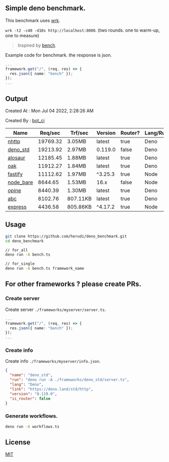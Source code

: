 ## Simple deno benchmark.
This benchmark uses [wrk](https://github.com/wg/wrk).

`wrk -t2 -c40 -d10s http://localhost:8000`. (two rounds. one to warm-up, one to measure)

> Inspired by [bench](https://github.com/denosaurs/bench).

Example code for benchmark. the response is json.
```ts
...
framework.get("/", (req, res) => {
  res.json({ name: "bench" });
});
...
```

## Output
Created At : Mon Jul 04 2022, 2:28:26 AM

Created By : [bot_ci](https://github.com/herudi/deno_benchmarks/commits?author=github-actions%5Bbot%5D)

|Name|Req/sec|Trf/sec|Version|Router?|Lang/Runtime|
|----|----|----|----|----|----|
|[nhttp](https://github.com/nhttp/nhttp)|19769.32|3.05MB|latest|true|Deno|
|[deno_std](https://deno.land/std/http)|19213.92|2.97MB|0.119.0|false|Deno|
|[alosaur](https://github.com/alosaur/alosaur)|12185.45|1.88MB|latest|true|Deno|
|[oak](https://github.com/oakserver/oak)|11912.27|1.84MB|latest|true|Deno|
|[fastify](https://github.com/fastify/fastify)|11112.62|1.97MB|^3.25.3|true|Node|
|[node_bare](https://nodejs.org)|8644.65|1.53MB|16.x|false|Node|
|[opine](https://github.com/cmorten/opine)|8440.39|1.30MB|latest|true|Deno|
|[abc](https://deno.land/x/abc)|8102.76|807.11KB|latest|true|Deno|
|[express](https://github.com/expressjs/express)|4436.58|805.86KB|^4.17.2|true|Node|


## Usage
```bash
git clone https://github.com/herudi/deno_benchmark.git
cd deno_benchmark

// for_all
deno run -A bench.ts

// for_single
deno run -A bench.ts framework_name
```
## For other frameworks ? please create PRs.
### Create server
Create server `./frameworks/myserver/server.ts`.
```ts
...
framework.get("/", (req, res) => {
  res.json({ name: "bench" });
});
...
```
### Create info
Create info `./frameworks/myserver/info.json`.
```json
{
  "name": "deno_std",
  "run": "deno run -A ./frameworks/deno_std/server.ts",
  "lang": "Deno",
  "link": "https://deno.land/std/http",
  "version": "0.119.0",
  "is_router": false
}
```
### Generate workflows.
```bash
deno run -A workflows.ts
```
## License

[MIT](LICENSE)

